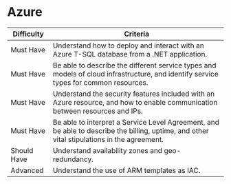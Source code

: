 # Azure

|  Difficulty |  Criteria                                                                                                                               |
| ------------------- | ------------------------------------------------------------------------------------------------------------------------------------------- |
| Must Have           | Understand how to deploy and interact with an Azure T-SQL database from a .NET application.                                                 |
| Must Have           | Be able to describe the different service types and models of cloud infrastructure, and identify service types for common resources.        |
| Must Have           | Understand the security features included with an Azure resource, and how to enable communication between resources and IPs.                |
| Must Have           | Be able to interpret a Service Level Agreement, and be able to describe the billing, uptime, and other vital stipulations in the agreement. |
| Should Have         | Understand availability zones and geo-redundancy.                                                                                           |
| Advanced        | Understand the use of ARM templates as IAC.                                                                                                 |
